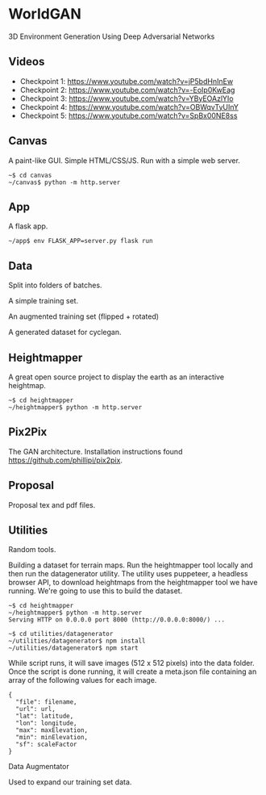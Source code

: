 # WorldGAN

3D Environment Generation Using Deep Adversarial Networks

## Videos

- Checkpoint 1: https://www.youtube.com/watch?v=jP5bdHnInEw
- Checkpoint 2: https://www.youtube.com/watch?v=-EoIp0KwEag
- Checkpoint 3: https://www.youtube.com/watch?v=YByEOAzlYIo
- Checkpoint 4: https://www.youtube.com/watch?v=OBWqvTyUInY
- Checkpoint 5: https://www.youtube.com/watch?v=SpBx00NE8ss

## Canvas

A paint-like GUI. Simple HTML/CSS/JS. Run with a simple web server.

```
~$ cd canvas
~/canvas$ python -m http.server
```

## App

A flask app.

```
~/app$ env FLASK_APP=server.py flask run
```

## Data

Split into folders of batches.

A simple training set.

An augmented training set (flipped + rotated)

A generated dataset for cyclegan.

## Heightmapper

A great open source project to display the earth as an interactive heightmap.

```
~$ cd heightmapper
~/heightmapper$ python -m http.server
```

## Pix2Pix

The GAN architecture. Installation instructions found https://github.com/phillipi/pix2pix.

## Proposal

Proposal tex and pdf files.

## Utilities

Random tools.

Building a dataset for terrain maps. Run the heightmapper tool locally and then run the datagenerator utility. The utility uses puppeteer, a headless browser API, to download heightmaps from the heightmapper tool we have running. We're going to use this to build the dataset.

```
~$ cd heightmapper
~/heightmapper$ python -m http.server
Serving HTTP on 0.0.0.0 port 8000 (http://0.0.0.0:8000/) ...
```

```
~$ cd utilities/datagenerator
~/utilities/datagenerator$ npm install
~/utilities/datagenerator$ npm start
```

While script runs, it will save images (512 x 512 pixels) into the data folder. Once the script is done running, it will create a meta.json file containing an array of the following values for each image.

```
{
  "file": filename,
  "url": url,
  "lat": latitude,
  "lon": longitude,
  "max": maxElevation,
  "min": minElevation,
  "sf": scaleFactor
}
```

Data Augmentator

Used to expand our training set data.